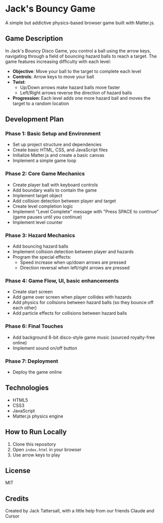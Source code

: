 # Jack's Bouncy Game

A simple but addictive physics-based browser game built with Matter.js.

## Game Description

In Jack's Bouncy Disco Game, you control a ball using the arrow keys, navigating through a field of bouncing hazard balls to reach a target. The game features increasing difficulty with each level:

- **Objective**: Move your ball to the target to complete each level
- **Controls**: Arrow keys to move your ball
- **Twist**: 
  - Up/Down arrows make hazard balls move faster
  - Left/Right arrows reverse the direction of hazard balls
- **Progression**: Each level adds one more hazard ball and moves the target to a random location

## Development Plan

### Phase 1: Basic Setup and Environment
- Set up project structure and dependencies
- Create basic HTML, CSS, and JavaScript files
- Initialize Matter.js and create a basic canvas
- Implement a simple game loop

### Phase 2: Core Game Mechanics
- Create player ball with keyboard controls
- Add boundary walls to contain the game
- Implement target object
- Add collision detection between player and target
- Create level completion logic
- Implement "Level Complete" message with "Press SPACE to continue" (game pauses until you continue)
- Implement level counter

### Phase 3: Hazard Mechanics
- Add bouncing hazard balls
- Implement collision detection between player and hazards
- Program the special effects:
  - Speed increase when up/down arrows are pressed
  - Direction reversal when left/right arrows are pressed

### Phase 4: Game Flow, UI, basic enhancements
- Create start screen
- Add game over screen when player collides with hazards
- Add physics for collisions between hazard balls (so they bounce off each other)
- Add particle effects for collisions between hazard balls

### Phase 6: Final Touches
- Add background 8-bit disco-style game music (sourced royalty-free online)
- Implement sound on/off button

### Phase 7: Deployment
- Deploy the game online

## Technologies
- HTML5
- CSS3
- JavaScript
- Matter.js physics engine

## How to Run Locally
1. Clone this repository
2. Open `index.html` in your browser
3. Use arrow keys to play

## License
MIT

## Credits
Created by Jack Tattersall, with a little help from our friends Claude and Cursor